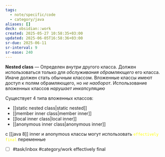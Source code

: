 ```yaml
---
tags:
  - note/specific/code
  - category/java
aliases: []
deck: obsidian::work
created: 2025-05-27 10:58:35+03:00
updated: 2025-06-05T16:58:36+03:00
sr-due: 2025-06-11
sr-interval: 9
sr-ease: 240
---
```


**Nested class**
—
Определен *внутри* другого класса. Должен использоваться только для *обслуживания обрамляющего* его класса. Иначе должен стать обычным классом. Вложенные классы имеют доступ к полям обрамляющего, но *не наоборот*. Использование вложенных классов *нарушает инкапсуляцию*

Существует 4 типа вложенных классов:
- [[static nested class|static nested]]
- [[member inner class|member inner]]
- [[local inner class|local inner]]
- [[anonymous inner class|anonymous inner]]

c [[java 8]] inner и anonymous классы могут использовать <font color="#ffff00">`effectively final`</font> переменные

- [ ] #task/inbox #category/work effectively final
